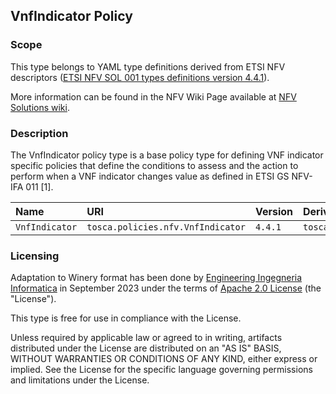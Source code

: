 ## VnfIndicator Policy

### Scope
This type belongs to YAML type definitions derived from ETSI NFV descriptors ([ETSI NFV SOL 001 types definitions version 4.4.1](https://forge.etsi.org/rep/nfv/SOL001/-/tree/v4.4.1)).

More information can be found in the NFV Wiki Page available at [NFV Solutions wiki](https://nfvwiki.etsi.org/index.php?title=NFV_Solutions).

### Description
The VnfIndicator policy type is a base policy type for defining VNF indicator specific policies that define the conditions to assess and the action to perform when a VNF indicator changes value as defined in ETSI GS NFV-IFA 011 [1].

| Name | URI | Version | Derived From |
|:---- |:--- |:------- |:------------ |
| `VnfIndicator` | `tosca.policies.nfv.VnfIndicator` | `4.4.1` | `tosca.policies.Root` |


### Licensing
Adaptation to Winery format has been done by [Engineering Ingegneria Informatica](https://www.eng.it) in September 2023 under the terms of [Apache 2.0 License](https://www.apache.org/licenses/LICENSE-2.0) (the "License").

This type is free for use in compliance with the License.

Unless required by applicable law or agreed to in writing, artifacts distributed under the License are distributed on an "AS IS" BASIS, WITHOUT WARRANTIES OR CONDITIONS OF ANY KIND, either express or implied. See the License for the specific language governing permissions and limitations under the License.